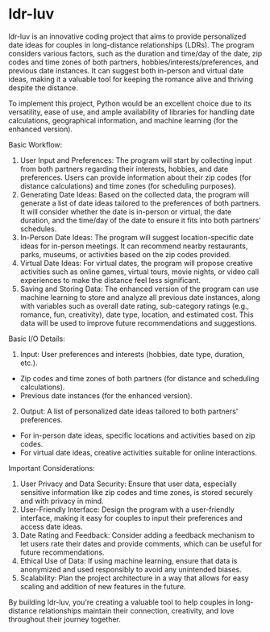 # ldr-luv

ldr-luv is an innovative coding project that aims to provide personalized date ideas for couples in long-distance relationships (LDRs). The program considers various factors, such as the duration and time/day of the date, zip codes and time zones of both partners, hobbies/interests/preferences, and previous date instances. It can suggest both in-person and virtual date ideas, making it a valuable tool for keeping the romance alive and thriving despite the distance.

To implement this project, Python would be an excellent choice due to its versatility, ease of use, and ample availability of libraries for handling date calculations, geographical information, and machine learning (for the enhanced version).

Basic Workflow:
1. User Input and Preferences: The program will start by collecting input from both partners regarding their interests, hobbies, and date preferences. Users can provide information about their zip codes (for distance calculations) and time zones (for scheduling purposes).
2. Generating Date Ideas: Based on the collected data, the program will generate a list of date ideas tailored to the preferences of both partners. It will consider whether the date is in-person or virtual, the date duration, and the time/day of the date to ensure it fits into both partners' schedules.
3. In-Person Date Ideas: The program will suggest location-specific date ideas for in-person meetings. It can recommend nearby restaurants, parks, museums, or activities based on the zip codes provided.
4. Virtual Date Ideas: For virtual dates, the program will propose creative activities such as online games, virtual tours, movie nights, or video call experiences to make the distance feel less significant.
5. Saving and Storing Data: The enhanced version of the program can use machine learning to store and analyze all previous date instances, along with variables such as overall date rating, sub-category ratings (e.g., romance, fun, creativity), date type, location, and estimated cost. This data will be used to improve future recommendations and suggestions.

Basic I/O Details:
1. Input: User preferences and interests (hobbies, date type, duration, etc.).
- Zip codes and time zones of both partners (for distance and scheduling calculations).
- Previous date instances (for the enhanced version).
2. Output: A list of personalized date ideas tailored to both partners' preferences.
- For in-person date ideas, specific locations and activities based on zip codes.
- For virtual date ideas, creative activities suitable for online interactions.


Important Considerations:
1. User Privacy and Data Security: Ensure that user data, especially sensitive information like zip codes and time zones, is stored securely and with privacy in mind.
2. User-Friendly Interface: Design the program with a user-friendly interface, making it easy for couples to input their preferences and access date ideas.
3. Date Rating and Feedback: Consider adding a feedback mechanism to let users rate their dates and provide comments, which can be useful for future recommendations.
4. Ethical Use of Data: If using machine learning, ensure that data is anonymized and used responsibly to avoid any unintended biases.
5. Scalability: Plan the project architecture in a way that allows for easy scaling and addition of new features in the future.


By building ldr-luv, you're creating a valuable tool to help couples in long-distance relationships maintain their connection, creativity, and love throughout their journey together.
